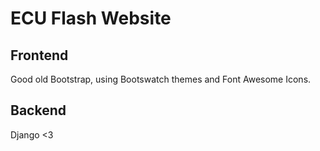 # ECU Flash Website

## Frontend
Good old Bootstrap, using Bootswatch themes and Font Awesome Icons.

## Backend
Django <3